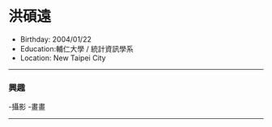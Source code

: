 # 洪碩遠
- Birthday: 2004/01/22
- Education:輔仁大學 / 統計資訊學系
- Location: New Taipei City
<hr>

### 興趣
-攝影
-畫畫
<hr>
